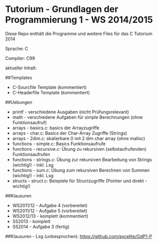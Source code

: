 Tutorium - Grundlagen der Programmierung 1 - WS 2014/2015
================================================

Diese Repo enthält die Programme und weitere Files für das C Tutorium 2014

Sprache:  C

Compiler: C99

aktueller Inhalt:

##Templates
 * C-Sourcfile Template (kommentiert)
 * C-Headerfile Template (kommentiert)

##Uebungen
 * printf - verschiedene Ausgaben (nicht Prüfungsrelevant)
 * math - verschiedene Aufgaben für simple Berechnungen (ohne Funktionsaufruf)
 * arrays - basics.c: basics der Arrayzugriffe
 * arrays - char.c: Basics der Char-Array Zugriffe (Strings)
 * arrays - 2dim.c: skalierbare 0 mit 2 dim char array (ohne malloc)
 * functions - simple.c: Basics Funktionsaufrufe
 * functions - recursive.c: Übung zu rekursiven (selbstaufrufenden) Funktionsaufrufen
 * functions - strings.c: Übung zur rekursiven Bearbeitung von Strings (wichtig!) - inkl. Lsg
 * functions - sum.c: Übung zum rekursiven Berechnen von Summen (wichtig!) - inkl. Lsg
 * structs - struct.c: Beispiele für Structzugriffe (Pointer und direkt - wichtig!)

##Klausuren
 * WS2011/12 - Aufgabe 4 (vorbereitet)
 * WS2011/12 - Aufgabe 5 (vorbereitet)
 * WS2012/13 - komplett (kommentiert)
 * SS2013 - komplett
 * SS2014 - Aufgabe 3 (fertig)

##Klausuren - Lsg (unbesprochen):
https://github.com/excelite/GdP1-P